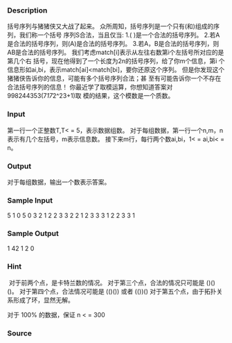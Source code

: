 
### Description
括号序列与猪猪侠又大战了起来。
众所周知，括号序列是一个只有(和)组成的序列，我们称一个括号
序列S合法，当且仅当:
1.( )是一个合法的括号序列。
2.若A是合法的括号序列，则(A)是合法的括号序列。
3.若A，B是合法的括号序列，则AB是合法的括号序列。
我们考虑match[i]表示从左往右数第i个左括号所对应的是第几个右
括号，现在他得到了一个长度为2n的括号序列，给了你m个信息，第i
个信息形如ai,bi，表示match[ai]<match[bi]，要你还原这个序列。
但是你发现这个猪猪侠告诉你的信息，可能有多个括号序列合法；甚
至有可能告诉你一个不存在合法括号序列的信息！
你最近学了取模运算，你想知道答案对998244353(7*17*2^23+1)取
模的结果，这个模数是一个质数。






### Input

第一行一个正整数T,T< = 5，表示数据组数。
对于每组数据，第一行一个n,m，n表示有几个左括号，m表示信息数。
接下来m行，每行两个数ai,bi，1< = ai,bi< = n。



### Output

对于每组数据，输出一个数表示答案。



### Sample Input
5
1 0
5 0
3 2
1 2
2 3
3 2
2 1
2 3
3 3
1 2
2 3
3 1

### Sample Output
1
42
1
2
0
### Hint
 对于前两个点，是卡特兰数的情况。
对于第三个点，合法的情况只可能是 ()()()。
对于第四个点，合法情况可能是 (()()) 或者 (())()
对于第五个点，由于拓扑关系形成了环，显然无解。

对于 100% 的数据，保证 n < = 300
### Source
